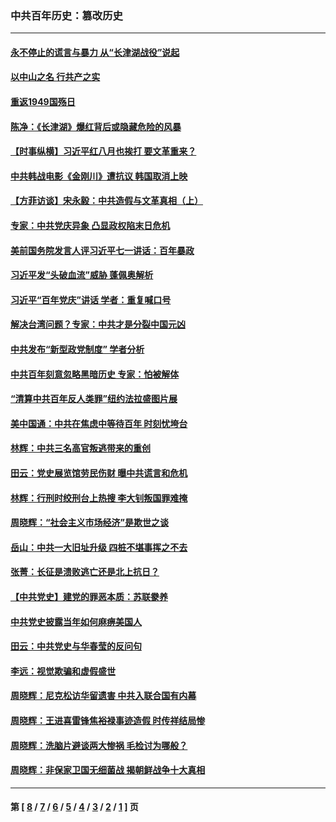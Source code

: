 ### 中共百年历史：篡改历史
---
#### [永不停止的谎言与暴力 从“长津湖战役”说起](../../pages/nf1176115/n13494094.md?05050430) 
#### [以中山之名 行共产之实](../../pages/nf1176115/n13346437.md?05050430) 
#### [重返1949国殇日](../../pages/nf1176115/n13346372.md?05050430) 
#### [陈净：《长津湖》爆红背后或隐藏危险的风暴](../../pages/nf1176115/n13314364.md?05050430) 
#### [【时事纵横】习近平红八月也挨打 要文革重来？](../../pages/nf1176115/n13231393.md?05050430) 
#### [中共韩战电影《金刚川》遭抗议 韩国取消上映](../../pages/nf1176115/n13219114.md?05050430) 
#### [【方菲访谈】宋永毅：中共造假与文革真相（上）](../../pages/nf1176115/n13200760.md?05050430) 
#### [专家：中共党庆异象 凸显政权陷末日危机](../../pages/nf1176115/n13067084.md?05050430) 
#### [美前国务院发言人评习近平七一讲话：百年暴政](../../pages/nf1176115/n13066986.md?05050430) 
#### [习近平发“头破血流”威胁 蓬佩奥解析](../../pages/nf1176115/n13063604.md?05050430) 
#### [习近平“百年党庆”讲话 学者：重复喊口号](../../pages/nf1176115/n13061411.md?05050430) 
#### [解决台湾问题？专家：中共才是分裂中国元凶](../../pages/nf1176115/n13060811.md?05050430) 
#### [中共发布“新型政党制度” 学者分析](../../pages/nf1176115/n13056354.md?05050430) 
#### [中共百年刻意忽略黑暗历史 专家：怕被解体](../../pages/nf1176115/n13056056.md?05050430) 
#### [“清算中共百年反人类罪”纽约法拉盛图片展](../../pages/nf1176115/n13052220.md?05050430) 
#### [美中国通：中共在焦虑中等待百年 时刻忧垮台](../../pages/nf1176115/n13048820.md?05050430) 
#### [林辉：中共三名高官叛逃带来的重创](../../pages/nf1176115/n13035206.md?05050430) 
#### [田云：党史展览馆劳民伤财 曝中共谎言和危机](../../pages/nf1176115/n13033900.md?05050430) 
#### [林辉：行刑时绞刑台上热搜 李大钊叛国罪难掩](../../pages/nf1176115/n13031965.md?05050430) 
#### [周晓辉：“社会主义市场经济”是欺世之谈](../../pages/nf1176115/n13024090.md?05050430) 
#### [岳山：中共一大旧址升级 四桩不堪事挥之不去](../../pages/nf1176115/n13021697.md?05050430) 
#### [张菁：长征是溃败逃亡还是北上抗日？](../../pages/nf1176115/n13020585.md?05050430) 
#### [【中共党史】建党的罪恶本质：苏联豢养](../../pages/nf1176115/n13011888.md?05050430) 
#### [中共党史披露当年如何麻痹美国人](../../pages/nf1176115/n12966400.md?05050430) 
#### [田云：中共党史与华春莹的反问句](../../pages/nf1176115/n12765178.md?05050430) 
#### [李远：视觉欺骗和虚假盛世](../../pages/nf1176115/n12993376.md?05050430) 
#### [周晓辉：尼克松访华留遗害 中共入联合国有内幕](../../pages/nf1176115/n12991422.md?05050430) 
#### [周晓辉：王进喜雷锋焦裕禄事迹造假 时传祥结局惨](../../pages/nf1176115/n12985497.md?05050430) 
#### [周晓辉：洗脑片避谈两大惨祸 毛检讨为哪般？](../../pages/nf1176115/n12971285.md?05050430) 
#### [周晓辉：非保家卫国无细菌战 揭朝鲜战争十大真相](../../pages/nf1176115/n12954161.md?05050430) 

---
#### 第 [ [8](./8.md?05050430) / [7](./7.md?05050430) / [6](./6.md?05050430) / [5](./5.md?05050430) / [4](./4.md?05050430) / [3](./3.md?05050430) / [2](./2.md?05050430) / [1](./1.md?05050430) ] 页
